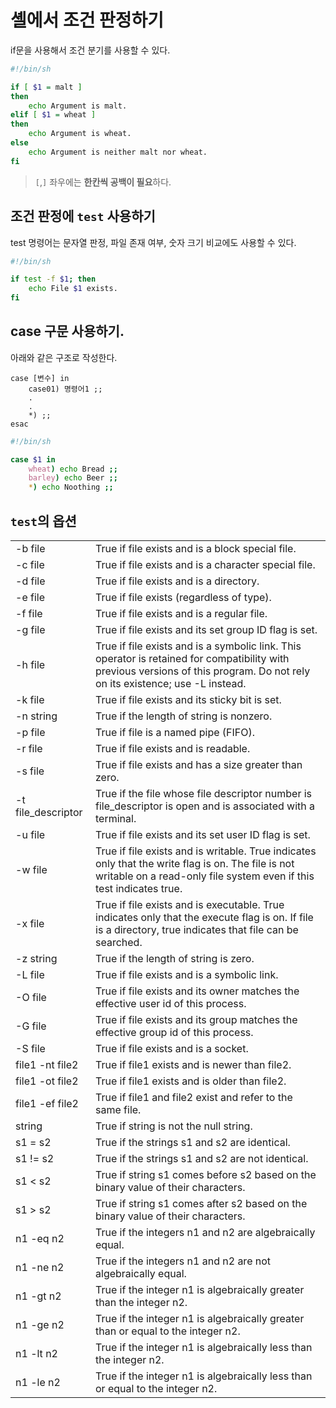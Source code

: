 # 셸에서 조건 판정하기

if문을 사용해서 조건 분기를 사용할 수 있다.

```bash
#!/bin/sh

if [ $1 = malt ]
then
    echo Argument is malt.
elif [ $1 = wheat ]
then
    echo Argument is wheat.
else
    echo Argument is neither malt nor wheat.
fi
```

> `[`,`]` 좌우에는 **한칸씩 공백이 필요**하다.


## 조건 판정에 `test` 사용하기

test 명령어는 문자열 판정, 파일 존재 여부, 숫자 크기 비교에도 사용할 수 있다.

```bash
#!/bin/sh

if test -f $1; then
    echo File $1 exists.
fi
```


## case 구문 사용하기.

아래와 같은 구조로 작성한다.

```
case [변수] in
    case01) 명령어1 ;;
    .
    .
    *) ;;
esac
```

```bash
#!/bin/sh

case $1 in
    wheat) echo Bread ;;
    barley) echo Beer ;;
    *) echo Noothing ;;
```

## `test`의 옵션

|||
|-|-|
|-b file     |  True if file exists and is a block special file.|
|-c file     |  True if file exists and is a character special file.|
|-d file     |  True if file exists and is a directory.|
|-e file     |  True if file exists (regardless of type).|
|-f file     |  True if file exists and is a regular file.|
|-g file     |  True if file exists and its set group ID flag is set.|
|-h file     |  True if file exists and is a symbolic link.  This operator is retained for compatibility with previous versions of this program.  Do not rely on its existence; use -L instead.|
|-k file     |  True if file exists and its sticky bit is set.|
|-n string   |  True if the length of string is nonzero.|
|-p file     |  True if file is a named pipe (FIFO).|
|-r file     |  True if file exists and is readable.|
|-s file     |  True if file exists and has a size greater than zero.|
|-t file_descriptor|True if the file whose file descriptor number is file_descriptor is open and is associated with a terminal.|
|-u file    |   True if file exists and its set user ID flag is set.|
|-w file    |   True if file exists and is writable.  True indicates only that the write flag is on.  The file is not writable on a read-only file system even if this test indicates true.|
|-x file   |    True if file exists and is executable.  True indicates only that the execute flag is on.  If file is a directory, true indicates that file can be searched.|
|-z string  |   True if the length of string is zero.|
|-L file    |   True if file exists and is a symbolic link.|
|-O file |      True if file exists and its owner matches the effective user id of this process.|
|-G file    |   True if file exists and its group matches the effective group id of this process.|
|-S file |      True if file exists and is a socket.|
|file1 -nt file2|True if file1 exists and is newer than file2.|
|file1 -ot file2|True if file1 exists and is older than file2.|
|file1 -ef file2| True if file1 and file2 exist and refer to the same file.|
string     |   True if string is not the null string.|
|s1 = s2    |   True if the strings s1 and s2 are identical.|
|s1 != s2   |   True if the strings s1 and s2 are not identical.|
|s1 < s2   |    True if string s1 comes before s2 based on the binary value of their characters.|
|s1 > s2   |    True if string s1 comes after s2 based on the binary value of their characters.|
|n1 -eq n2  |   True if the integers n1 and n2 are algebraically equal.|
|n1 -ne n2   |  True if the integers n1 and n2 are not algebraically equal.|
|n1 -gt n2  |   True if the integer n1 is algebraically greater than the integer n2.|
|n1 -ge n2   |  True if the integer n1 is algebraically greater than or equal to the integer n2.|
|n1 -lt n2   |  True if the integer n1 is algebraically less than the integer n2.|
|n1 -le n2   |  True if the integer n1 is algebraically less than or equal to the integer n2.|
